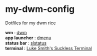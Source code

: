 # my-dwm-config
Dotfiles for my dwm rice

**wm** : [dwm](https://dwm.suckless.org/)  
**app launcher** : [dmenu](https://tools.suckless.org/dmenu/)  
**status bar** : [slstatus](https://tools.suckless.org/slstatus/)  
**terminal** : [Luke Smith's Suckless Terminal](https://github.com/LukeSmithxyz/st)  

